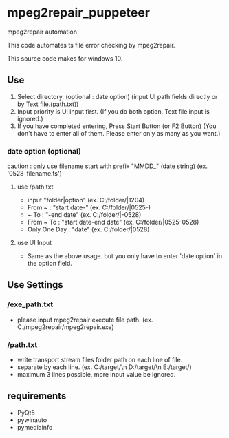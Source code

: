 # mpeg2repair_puppeteer

mpeg2repair automation

This code automates ts file error checking by mpeg2repair.

This source code makes for windows 10.

## Use
 1. Select directory. (optional : date option) (input UI path fields directly or by Text file.(path.txt))
 2. Input priority is UI input first. (If you do both option, Text file input is ignored.)
 3. If you have completed entering, Press Start Button (or F2 Button) (You don't have to enter all of them. Please enter only as many as you want.)

### date option (optional)
caution : only use filename start with prefix "MMDD_" (date string)
(ex. '0528_filename.ts')

1. use /path.txt
   * input "folder|option" (ex. C:/folder/|1204)
   * From ~ : "start date-" (ex. C:/folder/|0525-)
   * ~ To : "-end date" (ex. C:/folder/|-0528)
   * From ~ To : "start date-end date" (ex. C:/folder/|0525-0528)
   * Only One Day : "date" (ex. C:/folder/|0528)

2. use UI Input
   * Same as the above usage. but you only have to enter 'date option' in the option field.

## Use Settings
### /exe_path.txt
 * please input mpeg2repair execute file path. (ex. C:/mpeg2repair/mpeg2repair.exe)

### /path.txt
* write transport stream files folder path on each line of file.
* separate by each line. 
  (ex.
  C:/target/\n
  D:/target/\n
  E:/target/)
* maximum 3 lines possible, more input value be ignored.

## requirements
* PyQt5
* pywinauto
* pymediainfo

